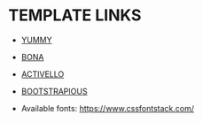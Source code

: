 # TEMPLATE LINKS

* [YUMMY](https://colorlib.com/demo?theme=yummy)
* [BONA](https://colorlib.com/demo?theme=bona)
* [ACTIVELLO](https://colorlib.com/activello/)
* [BOOTSTRAPIOUS](https://bootstrapious.com/p/bootstrap-blog)

* Available fonts: https://www.cssfontstack.com/